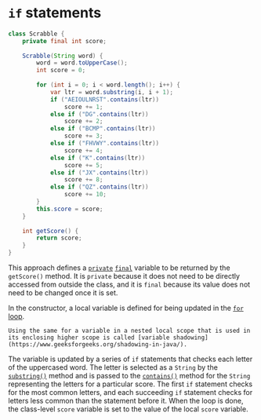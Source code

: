 # `if` statements

```java
class Scrabble {
    private final int score;
    
    Scrabble(String word) {
        word = word.toUpperCase();
        int score = 0;
        
        for (int i = 0; i < word.length(); i++) {
            var ltr = word.substring(i, i + 1);
            if ("AEIOULNRST".contains(ltr))
                score += 1;
            else if ("DG".contains(ltr))
                score += 2;
            else if ("BCMP".contains(ltr))
                score += 3;
            else if ("FHVWY".contains(ltr))
                score += 4;
            else if ("K".contains(ltr))
                score += 5;
            else if ("JX".contains(ltr))
                score += 8;
            else if ("QZ".contains(ltr))
                score += 10;
        }
        this.score = score;
    }
    
    int getScore() {
        return score;
    }
}
```

This approach defines a [`private`][private] [`final`][final] variable to be returned by the `getScore()` method.
It is `private` because it does not need to be directly accessed from outside the class, and it is `final` because its value does not need to be changed once it is set.

In the constructor, a local variable is defined for being updated in the [`for` loop][for-loop].

~~~~exercism/note
Using the same for a variable in a nested local scope that is used in its enclosing higher scope is called [variable shadowing](https://www.geeksforgeeks.org/shadowing-in-java/).
~~~~

The variable is updated  by a series of `if` statements that checks each letter of the uppercased word.
The letter is selected as a `String` by the [`substring()`][substring] method and is passed to the [`contains()`][contains] method for the `String` representing the letters for a particular score.
The first `if` statement checks for the most common letters, and each succeeding `if` statement checks for letters less common than the statement before it.
When the loop is done, the class-level `score` variable is set to the value of the local `score` variable.

[private]: https://en.wikibooks.org/wiki/Java_Programming/Keywords/private
[final]: https://en.wikibooks.org/wiki/Java_Programming/Keywords/final
[for-loop]: https://www.geeksforgeeks.org/java-for-loop-with-examples/
[substring]: https://docs.oracle.com/javase/7/docs/api/java/lang/String.html#substring(int,%20int)
[contains]: https://docs.oracle.com/javase/7/docs/api/java/lang/String.html#contains(java.lang.CharSequence)
